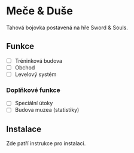 # Meče & Duše

Tahová bojovka postavená na hře Sword & Souls.

## Funkce

- [ ] Tréninková budova
- [ ] Obchod
- [ ] Levelový systém

### Doplňkové funkce

- [ ] Speciální útoky
- [ ] Budova muzea (statistiky)

## Instalace

Zde patří instrukce pro instalaci.
